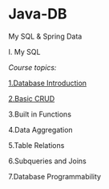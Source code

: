 # Java-DB
My SQL &amp; Spring Data

I. My SQL

_Course topics:_

<a href="https://github.com/Evuns/Java-DB/tree/master/DatabaseIntroduction" target="_blank">1.Database Introduction</a>

<a href="https://github.com/Evuns/Java-DB/tree/master/Basic%20CRUD" target="_blank">2.Basic CRUD</a>

3.Built in Functions

4.Data Aggregation

5.Table Relations

6.Subqueries and Joins

7.Database Programmability
